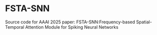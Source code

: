 # FSTA-SNN
Source code for AAAI 2025 paper: FSTA-SNN:Frequency-based Spatial-Temporal Attention Module for Spiking Neural Networks
